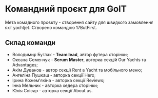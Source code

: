 # Командний проєкт для GoIT

Мета комадного проєкту - створення сайту для швидкого замовлення яхт yachtjet.
Створено командою 17ButFirst.

## Склад команди

- Володимир Буглак - **Team lead**, автор футера сторінки;
- Оксана Семенчук - **Scrum Master**, авторка секцій Our Yachts та Advantages;
- Акім Дуванов - автор секції Rent a Yacht та мобільного меню;
- Ангеліна Пушкаш - авторка секції Hero;
- Ірина Кожем'якіна - авторка секції Reviews;
- Інна Мельник - авторка хедера сторінки;
- Юлія Снісар - авторка секції About us.
